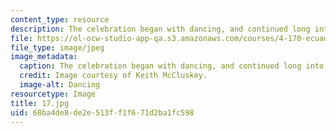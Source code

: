 ```yaml
---
content_type: resource
description: The celebration began with dancing, and continued long into the night.
file: https://ol-ocw-studio-app-qa.s3.amazonaws.com/courses/4-170-ecuador-workshop-fall-2006/68ba4de8de2e513ff1f671d2ba1fc598_17.jpg
file_type: image/jpeg
image_metadata:
  caption: The celebration began with dancing, and continued long into the night.
  credit: Image courtesy of Keith McCluskey.
  image-alt: Dancing
resourcetype: Image
title: 17.jpg
uid: 68ba4de8-de2e-513f-f1f6-71d2ba1fc598
---
```


